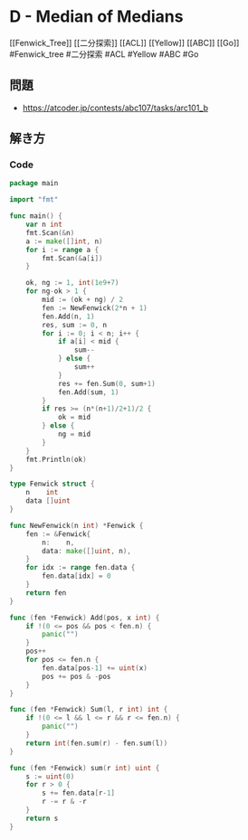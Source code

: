 # D - Median of Medians
[[Fenwick_Tree]] [[二分探索]] [[ACL]] [[Yellow]] [[ABC]] [[Go]]
#Fenwick_tree #二分探索 #ACL #Yellow #ABC #Go 

## 問題
- https://atcoder.jp/contests/abc107/tasks/arc101_b

## 解き方
### Code
```go
package main

import "fmt"

func main() {
	var n int
	fmt.Scan(&n)
	a := make([]int, n)
	for i := range a {
		fmt.Scan(&a[i])
	}

	ok, ng := 1, int(1e9+7)
	for ng-ok > 1 {
		mid := (ok + ng) / 2
		fen := NewFenwick(2*n + 1)
		fen.Add(n, 1)
		res, sum := 0, n
		for i := 0; i < n; i++ {
			if a[i] < mid {
				sum--
			} else {
				sum++
			}
			res += fen.Sum(0, sum+1)
			fen.Add(sum, 1)
		}
		if res >= (n*(n+1)/2+1)/2 {
			ok = mid
		} else {
			ng = mid
		}
	}
	fmt.Println(ok)
}

type Fenwick struct {
	n    int
	data []uint
}

func NewFenwick(n int) *Fenwick {
	fen := &Fenwick{
		n:    n,
		data: make([]uint, n),
	}
	for idx := range fen.data {
		fen.data[idx] = 0
	}
	return fen
}

func (fen *Fenwick) Add(pos, x int) {
	if !(0 <= pos && pos < fen.n) {
		panic("")
	}
	pos++
	for pos <= fen.n {
		fen.data[pos-1] += uint(x)
		pos += pos & -pos
	}
}

func (fen *Fenwick) Sum(l, r int) int {
	if !(0 <= l && l <= r && r <= fen.n) {
		panic("")
	}
	return int(fen.sum(r) - fen.sum(l))
}

func (fen *Fenwick) sum(r int) uint {
	s := uint(0)
	for r > 0 {
		s += fen.data[r-1]
		r -= r & -r
	}
	return s
}
```